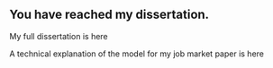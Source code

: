## You have reached my dissertation. 

My full dissertation is here

A technical explanation of the model for my job market paper is here
